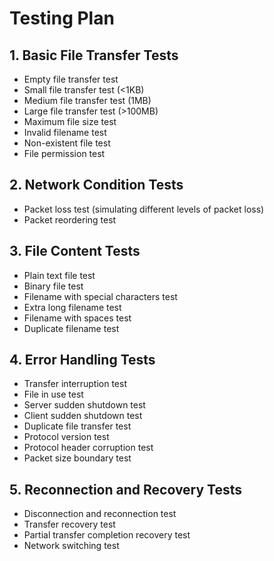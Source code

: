 # Testing Plan

## 1. Basic File Transfer Tests
* Empty file transfer test
* Small file transfer test (<1KB)
* Medium file transfer test (1MB)
* Large file transfer test (>100MB)
* Maximum file size test
* Invalid filename test
* Non-existent file test
* File permission test

## 2. Network Condition Tests
* Packet loss test (simulating different levels of packet loss)
* Packet reordering test

## 3. File Content Tests
* Plain text file test
* Binary file test
* Filename with special characters test
* Extra long filename test
* Filename with spaces test
* Duplicate filename test

## 4. Error Handling Tests
* Transfer interruption test
* File in use test
* Server sudden shutdown test
* Client sudden shutdown test
* Duplicate file transfer test
* Protocol version test
* Protocol header corruption test
* Packet size boundary test

## 5. Reconnection and Recovery Tests
* Disconnection and reconnection test
* Transfer recovery test
* Partial transfer completion recovery test
* Network switching test
